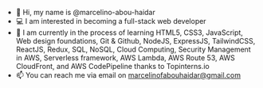 - 📛 Hi, my name is @marcelino-abou-haidar
- 💻 I am interested in becoming a full-stack web developer
- 👷  I am currently in the process of learning HTML5, CSS3, JavaScript, Web design foundations, Git & Github, NodeJS, ExpressJS, TailwindCSS, ReactJS, Redux, SQL, NoSQL, Cloud Computing, Security Management in AWS, Serverless framework, AWS Lambda, AWS Route 53, AWS CloudFront, and AWS CodePipeline thanks to Topinterns.io
- 📫 You can reach me via email on marcelinofabouhaidar@gmail.com
